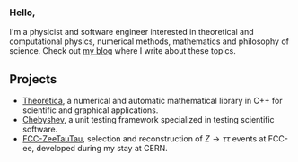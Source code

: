 ### Hello,
I'm a physicist and software engineer interested in theoretical and computational physics, numerical methods, mathematics and philosophy of science.
Check out [my blog](https://mattiaisgro.github.io) where I write about these topics.

## Projects
- [Theoretica](https://github.com/chaotic-society/theoretica), a numerical and automatic mathematical library in C++ for scientific and graphical applications.
- [Chebyshev](https://github.com/chaotic-society/chebyshev), a unit testing framework specialized in testing scientific software.
- [FCC-ZeeTauTau](https://github.com/mattiaisgro/fcc-zeetautau), selection and reconstruction of $Z \rightarrow \tau \tau$ events at FCC-ee, developed during my stay at CERN.